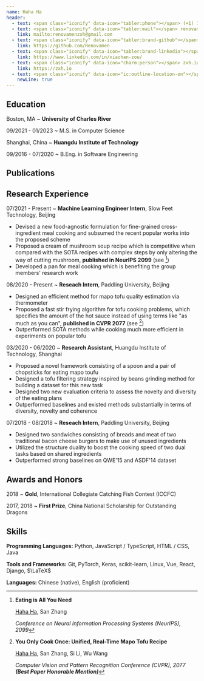 ```yaml
---
name: Haha Ha
header:
  - text: <span class="iconify" data-icon="tabler:phone"></span> (+1) 123-456-7890
  - text: <span class="iconify" data-icon="tabler:mail"></span> renovamenzxh@gmail.com
    link: mailto:renovamenzxh@gmail.com
  - text: <span class="iconify" data-icon="tabler:brand-github"></span> Renovamen
    link: https://github.com/Renovamen
  - text: <span class="iconify" data-icon="tabler:brand-linkedin"></span> xiaohan-zou
    link: https://www.linkedin.com/in/xiaohan-zou/
  - text: <span class="iconify" data-icon="charm:person"></span> zxh.io
    link: https://zxh.io
  - text: <span class="iconify" data-icon="ic:outline-location-on"></span> 1234 Abc Street, Boston, MA 02215
    newLine: true
---
```


## Education

Boston, MA
  ~ **University of Charles River**

09/2021 - 01/2023
  ~ M.S. in Computer Science

Shanghai, China
  ~ **Huangdu Institute of Technology**

09/2016 - 07/2020
  ~ B.Eng. in Software Engineering 


## Publications

[^P1]: **Eating is All You Need**
    
    <u>Haha Ha</u>, San Zhang

    *Conference on Neural Information Processing Systems (NeurIPS), 2099*

[^P2]: **You Only Cook Once: Unified, Real-Time Mapo Tofu Recipe**

    <u>Haha Ha</u>, San Zhang, Si Li, Wu Wang

    *Computer Vision and Pattern Recognition Conference (CVPR), 2077 **(Best Paper Honorable Mention)*** 


## Research Experience

07/2021 - Present
  ~ **Machine Learning Engineer Intern**, Slow Feet Technology, Beijing

- Devised a new food-agnostic formulation for fine-grained cross-ingredient meal cooking and subsumed the recent popular works into the proposed scheme
- Proposed a cream of mushroom soup recipe which is competitive when compared with the SOTA recipes with complex steps by only altering the way of cutting mushroom, **published in NeurIPS 2099** (see [^P1])
- Developed a pan for meal cooking which is benefiting the group members' research work


08/2020 - Present
  ~ **Reseach Intern**, Paddling University, Beijing

- Designed an efficient method for mapo tofu quality estimation via thermometer
- Proposed a fast stir frying algorithm for tofu cooking problems, which specifies the amount of the hot sauce instead of using terms like "as much as you can", **published in CVPR 2077** (see [^P2])
- Outperformed SOTA methods while cooking much more efficient in experiments on popular tofu


03/2020 - 06/2020
  ~ **Research Assistant**, Huangdu Institute of Technology, Shanghai

- Proposed a novel framework consisting of a spoon and a pair of chopsticks for eating mapo toufu
- Designed a tofu filtering strategy inspired by beans grinding method for building a dataset for this new task
- Designed two new evaluation criteria to assess the novelty and diversity of the eating plans
- Outperformed baselines and existed methods substantially in terms of diversity, novelty and coherence


07/2018 - 08/2018
  ~ **Reseach Intern**, Paddling University, Beijing

- Designed two sandwiches consisting of breads and meat of two traditional bacon cheese burgers to make use of unused ingredients
- Utilized the structure duality to boost the cooking speed of two dual tasks based on shared ingredients
- Outperformed strong baselines on QWE'15 and ASDF'14 dataset


## Awards and Honors

2018
  ~ **Gold**, International Collegiate Catching Fish Contest (ICCFC)

2017, 2018
  ~ **First Prize**, China National Scholarship for Outstanding Dragons


## Skills

**Programming Languages:** <span class="iconify" data-icon="vscode-icons:file-type-python"></span> Python, <span class="iconify" data-icon="vscode-icons:file-type-js-official"></span> JavaScript / <span class="iconify" data-icon="vscode-icons:file-type-typescript-official"></span> TypeScript, <span class="iconify" data-icon="vscode-icons:file-type-html"></span> HTML / <span class="iconify" data-icon="vscode-icons:file-type-css"></span> CSS, <span class="iconify" data-icon="logos:java" data-inline="false"></span> Java

**Tools and Frameworks:** Git, PyTorch, Keras, scikit-learn, Linux, Vue, React, Django, $\LaTeX$

**Languages:** Chinese (native), English (proficient)
